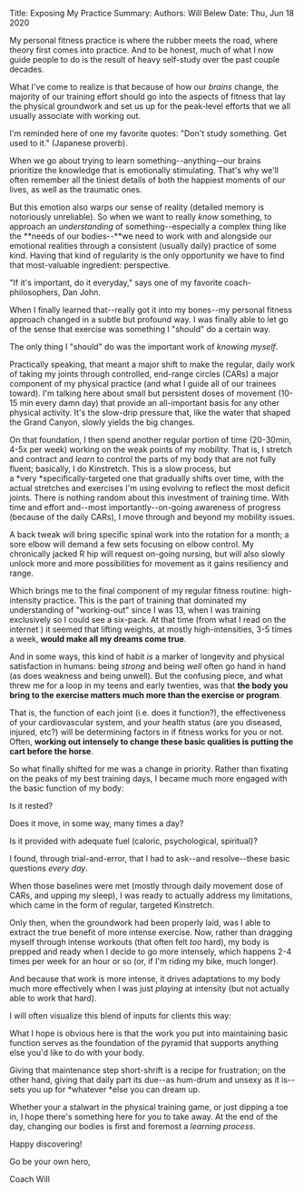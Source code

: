 Title:   Exposing My Practice
Summary: 
Authors: Will Belew
Date:    Thu, Jun 18 2020
        

My personal fitness practice is where the rubber meets the road, where theory first comes into practice. And to be honest, much of what I now guide people to do is the result of heavy self-study over the past couple decades.

What I've come to realize is that because of how our *brains* change, the majority of our training effort should go into the aspects of fitness that lay the physical groundwork and set us up for the peak-level efforts that we all usually associate with working out.

I'm reminded here of one my favorite quotes: "Don't study something. Get used to it." (Japanese proverb).

When we go about trying to learn something--anything--our brains prioritize the knowledge that is emotionally stimulating. That's why we'll often remember all the tiniest details of both the happiest moments of our lives, as well as the traumatic ones.

But this emotion also warps our sense of reality (detailed memory is notoriously unreliable). So when we want to really *know* something, to approach an *understanding* of something--especially a complex thing like the **needs of our bodies--**we need to work with and alongside our emotional realities through a consistent (usually daily) practice of some kind. Having that kind of regularity is the only opportunity we have to find that most-valuable ingredient: perspective.

"If it's important, do it everyday," says one of my favorite coach-philosophers, Dan John.

When I finally learned that--really got it into my bones--my personal fitness approach changed in a subtle but profound way. I was finally able to let go of the sense that exercise was something I "should" do a certain way.

The only thing I "should" do was the important work of *knowing myself*.

Practically speaking, that meant a major shift to make the regular, daily work of taking my joints through controlled, end-range circles (CARs) a major component of my physical practice (and what I guide all of our trainees toward). I'm talking here about small but persistent doses of movement (10-15 min every damn day) that provide an all-important basis for any other physical activity. It's the slow-drip pressure that, like the water that shaped the Grand Canyon, slowly yields the big changes.

On that foundation, I then spend another regular portion of time (20-30min, 4-5x per week) working on the weak points of my mobility. That is, I stretch and contract and *learn* to control the parts of my body that are not fully fluent; basically, I do Kinstretch. This is a slow process, but a *very *specifically-targeted one that gradually shifts over time, with the actual stretches and exercises I'm using evolving to reflect the most deficit joints. There is nothing random about this investment of training time. With time and effort and--most importantly--on-going awareness of progress (because of the daily CARs), I move through and beyond my mobility issues.

A back tweak will bring specific spinal work into the rotation for a month; a sore elbow will demand a few sets focusing on elbow control. My chronically jacked R hip will request on-going nursing, but will also slowly unlock more and more possibilities for movement as it gains resiliency and range.

Which brings me to the final component of my regular fitness routine: high-intensity practice. This is the part of training that dominated my understanding of "working-out" since I was 13, when I was training exclusively so I could see a six-pack. At that time (from what I read on the internet ) it seemed that lifting weights, at mostly high-intensities, 3-5 times a week, **would make all my dreams come true**.

And in some ways, this kind of habit *is* a marker of longevity and physical satisfaction in humans: being *strong* and being *well* often go hand in hand (as does weakness and being unwell). But the confusing piece, and what threw me for a loop in my teens and early twenties, was that **the body you bring to the exercise matters much more than the exercise or program**.

That is, the function of each joint (i.e. does it function?), the effectiveness of your cardiovascular system, and your health status (are you diseased, injured, etc?) will be determining factors in if fitness works for you or not. Often, **working out intensely to change these basic qualities is putting the cart before the horse**.

So what finally shifted for me was a change in priority. Rather than fixating on the peaks of my best training days, I became much more engaged with the basic function of my body: 

Is it rested? 

Does it move, in some way, many times a day? 

Is it provided with adequate fuel (caloric, psychological, spiritual)? 

I found, through trial-and-error, that I had to ask--and resolve--these basic questions *every day*.

When those baselines were met (mostly through daily movement dose of CARs, and upping my sleep), I was ready to actually address my limitations, which came in the form of regular, targeted Kinstretch.

Only then, when the groundwork had been properly laid, was I able to extract the true benefit of more intense exercise. Now, rather than dragging myself through intense workouts (that often felt *too* hard), my body is prepped and ready when I decide to go more intensely, which happens 2-4 times per week for an hour or so (or, if I'm riding my bike, much longer).

And because that work is more intense, it drives adaptations to my body much more effectively when I was just *playing* at intensity (but not actually able to work that hard).

I will often visualize this blend of inputs for clients this way:

What I hope is obvious here is that the work you put into maintaining basic function serves as the foundation of the pyramid that supports anything else you'd like to do with your body.

Giving that maintenance step short-shrift is a recipe for frustration; on the other hand, giving that daily part its due--as hum-drum and unsexy as it is--sets you up for *whatever *else you can dream up.

Whether your a stalwart in the physical training game, or just dipping a toe in, I hope there's something here for you to take away. At the end of the day, changing our bodies is first and foremost a *learning process*.

Happy discovering!

Go be your own hero,

Coach Will

